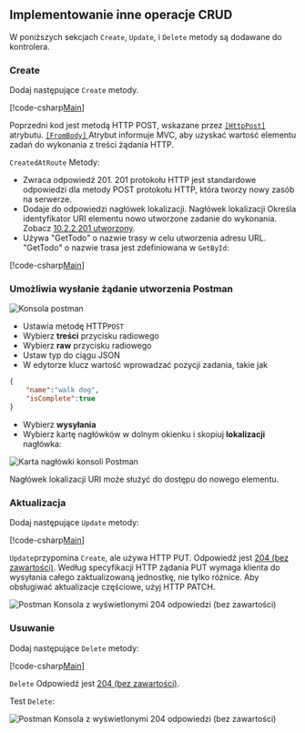 ## <a name="implement-the-other-crud-operations"></a>Implementowanie inne operacje CRUD

W poniższych sekcjach `Create`, `Update`, i `Delete` metody są dodawane do kontrolera.

### <a name="create"></a>Create

Dodaj następujące `Create` metody.

[!code-csharp[Main](../../tutorials/first-web-api/sample/TodoApi/Controllers/TodoController.cs?name=snippet_Create)]

Poprzedni kod jest metodą HTTP POST, wskazane przez [ `[HttpPost]` ](/aspnet/core/api/microsoft.aspnetcore.mvc.httppostattribute) atrybutu. [ `[FromBody]` ](/aspnet/core/api/microsoft.aspnetcore.mvc.frombodyattribute) Atrybut informuje MVC, aby uzyskać wartość elementu zadań do wykonania z treści żądania HTTP.

`CreatedAtRoute` Metody:

* Zwraca odpowiedź 201. 201 protokołu HTTP jest standardowe odpowiedzi dla metody POST protokołu HTTP, która tworzy nowy zasób na serwerze.
* Dodaje do odpowiedzi nagłówek lokalizacji. Nagłówek lokalizacji Określa identyfikator URI elementu nowo utworzone zadanie do wykonania. Zobacz [10.2.2 201 utworzony](http://www.w3.org/Protocols/rfc2616/rfc2616-sec10.html).
* Używa "GetTodo" o nazwie trasy w celu utworzenia adresu URL. "GetTodo" o nazwie trasa jest zdefiniowana w `GetById`:

[!code-csharp[Main](../../tutorials/first-web-api/sample/TodoApi/Controllers/TodoController.cs?name=snippet_GetByID&highlight=1-2)]

### <a name="use-postman-to-send-a-create-request"></a>Umożliwia wysłanie żądanie utworzenia Postman

![Konsola postman](../../tutorials/first-web-api/_static/pmc.png)

* Ustawia metodę HTTP`POST`
* Wybierz **treści** przycisku radiowego
* Wybierz **raw** przycisku radiowego
* Ustaw typ do ciągu JSON
* W edytorze klucz wartość wprowadzać pozycji zadania, takie jak

```json
{
    "name":"walk dog",
    "isComplete":true
}
```

* Wybierz **wysyłania**
* Wybierz kartę nagłówków w dolnym okienku i skopiuj **lokalizacji** nagłówka:

![Karta nagłówki konsoli Postman](../../tutorials/first-web-api/_static/pmget.png)

Nagłówek lokalizacji URI może służyć do dostępu do nowego elementu.

### <a name="update"></a>Aktualizacja

Dodaj następujące `Update` metody:

[!code-csharp[Main](../../tutorials/first-web-api/sample/TodoApi/Controllers/TodoController.cs?name=snippet_Update)]

`Update`przypomina `Create`, ale używa HTTP PUT. Odpowiedź jest [204 (bez zawartości)](http://www.w3.org/Protocols/rfc2616/rfc2616-sec9.html). Według specyfikacji HTTP żądania PUT wymaga klienta do wysyłania całego zaktualizowaną jednostkę, nie tylko różnice. Aby obsługiwać aktualizacje częściowe, użyj HTTP PATCH.

![Postman Konsola z wyświetlonymi 204 odpowiedzi (bez zawartości)](../../tutorials/first-web-api/_static/pmcput.png)

### <a name="delete"></a>Usuwanie

Dodaj następujące `Delete` metody:

[!code-csharp[Main](../../tutorials/first-web-api/sample/TodoApi/Controllers/TodoController.cs?name=snippet_Delete)]

`Delete` Odpowiedź jest [204 (bez zawartości)](http://www.w3.org/Protocols/rfc2616/rfc2616-sec9.html).

Test `Delete`: 

![Postman Konsola z wyświetlonymi 204 odpowiedzi (bez zawartości)](../../tutorials/first-web-api/_static/pmd.png)
